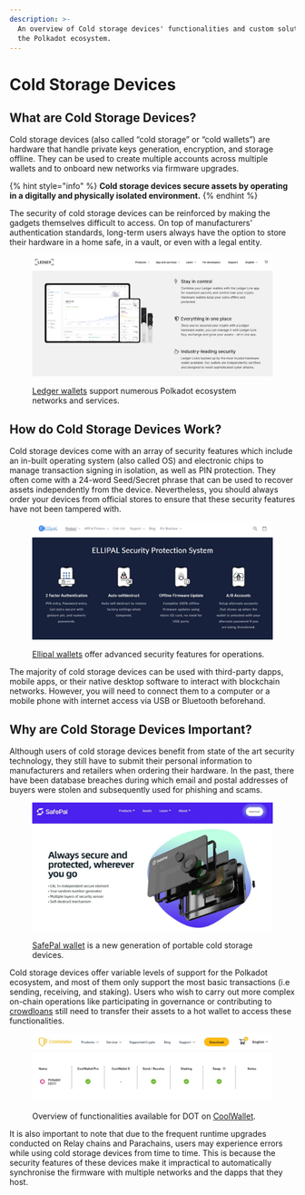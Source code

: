 ```yaml
---
description: >-
  An overview of Cold storage devices' functionalities and custom solutions for
  the Polkadot ecosystem.
---
```


# Cold Storage Devices

## What are Cold Storage Devices?

Cold storage devices (also called “cold storage” or “cold wallets”) are hardware that handle private keys generation, encryption, and storage offline. They can be used to create multiple accounts across multiple wallets and to onboard new networks via firmware upgrades.

{% hint style="info" %}
**Cold storage devices secure assets by operating in a digitally and physically isolated environment.**
{% endhint %}

The security of cold storage devices can be reinforced by making the gadgets themselves difficult to access. On top of manufacturers' authentication standards, long-term users always have the option to store their hardware in a home safe, in a vault, or even with a legal entity.

<figure><img src="../../.gitbook/assets/S_CSDLedger (1).JPG" alt="A view of Ledger wallet support for numerous blockchain ecosystem such as the Polkadot ecosystem."><figcaption><p><a href="https://www.ledger.com/supported-services">Ledger wallets</a> support numerous Polkadot ecosystem networks and services.</p></figcaption></figure>

&#x20;

## How do Cold Storage Devices Work?

Cold storage devices come with an array of security features which include an in-built operating system (also called OS) and electronic chips to manage transaction signing in isolation, as well as PIN protection. They often come with a 24-word Seed/Secret phrase that can be used to recover assets independently from the device. Nevertheless, you should always order your devices from official stores to ensure that these security features have not been tampered with.

<figure><img src="../../.gitbook/assets/S_CSDEllipal.JPG" alt="An website interface showing the various advanced security features offered by Ellipal cold wallets."><figcaption><p><a href="https://www.ellipal.com/products/ellipal-titan">Ellipal wallets</a> offer advanced security features for operations.</p></figcaption></figure>

The majority of cold storage devices can be used with third-party dapps, mobile apps, or their native desktop software to interact with blockchain networks. However, you will need to connect them to a computer or a mobile phone with internet access via USB or Bluetooth beforehand.&#x20;



## Why are Cold Storage Devices Important?

Although users of cold storage devices benefit from state of the art security technology, they still have to submit their personal information to manufacturers and retailers when ordering their hardware. In the past, there have been database breaches during which email and postal addresses of buyers were stolen and subsequently used for phishing and scams.&#x20;

<figure><img src="../../.gitbook/assets/S_CSDSafePal.JPG" alt="A page showing the key security features of SafePal hardware wallet."><figcaption><p><a href="https://store.safepal.com/safepal-s1-hardware-wallet.html">SafePal wallet</a> is a new generation of portable cold storage devices.</p></figcaption></figure>

Cold storage devices offer variable levels of support for the Polkadot ecosystem, and most of them only support the most basic transactions (i.e sending, receiving, and staking). Users who wish to carry out more complex on-chain operations like participating in governance or contributing to [crowdloans](https://dot-alert.gitbook.io/dot.alert/content/3.operations/crowdfunding/crowdloans) still need to transfer their assets to a hot wallet to access these functionalities.

<figure><img src="../../.gitbook/assets/S_CSDCoolwalletPro.JPG" alt="A view of the functionalities offered to Polkadot ecosystem participants on Coolwallet."><figcaption><p>Overview of functionalities available for DOT on <a href="https://www.coolwallet.io/supported-crypto-assets/?keyword=&#x26;type=polkadot">CoolWallet</a>.</p></figcaption></figure>

It is also important to note that due to the frequent runtime upgrades conducted on Relay chains and Parachains, users may experience errors while using cold storage devices from time to time. This is because the security features of these devices make it impractical to automatically synchronise the firmware with multiple networks and the dapps that they host.&#x20;

